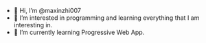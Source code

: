 - 👋 Hi, I’m @maxinzhi007
- 👀 I’m interested in programming and learning everything that I am interesting in.
- 🌱 I’m currently learning Progressive Web App.

<!---
maxinzhi007/maxinzhi007 is a ✨ special ✨ repository because its `README.md` (this file) appears on your GitHub profile.
You can click the Preview link to take a look at your changes.
--->
